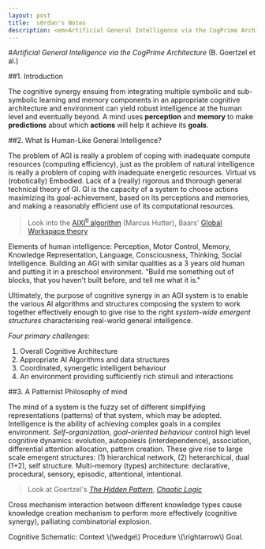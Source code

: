 ```yaml
---
layout: post
title:  s0rdan's Notes
description: <em>Artificial General Intelligence via the CogPrime Architecture</em> (B. Goertzel et al.) 
---
```


#<em>Artificial General Intelligence via the CogPrime Architecture</em> (B. Goertzel et al.) 


##1. Introduction

The cognitive synergy ensuing from integrating multiple symbolic and sub-symbolic learning and memory components in an appropriate cognitive architecture and environment can yield robust intelligence at the human level and eventually beyond.
 A mind uses **perception** and **memory** to make **predictions** about which **actions** will help it achieve its **goals**.



##2. What Is Human-Like General Intelligence?

The problem of AGI is really a problem of coping with inadequate compute resources (computing efficiency), just as the problem of natural intelligence is really a problem of coping with inadequate energetic resources. Virtual vs (robotically) Embodied. Lack of a (really) rigorous and thorough general technical theory of GI. GI is the capacity of a system to choose actions maximizing its goal-achievement, based on its perceptions and memories, and making a reasonably efficient use of its computational resources.

> Look into the [AIXI<sup>tl</sup> algorithm](http://www.hutter1.net/ai/aixigentle.pdf) (Marcus Hutter), Baars' [Global Workspace theory](http://ccrg.cs.memphis.edu/assets/papers/2004/Baars%20PBR%202004%20GW%20Theory.pdf)

Elements of human intelligence: Perception, Motor Control, Memory, Knowledge Representation, Language, Consciousness, Thinking, Social Intelligence.
Building an AGI with similar qualities as a 3 years old human and putting it in a preschool environment. "Build me something out of blocks, that you haven't built before, and tell me what it is."

Ultimately, the purpose of cognitive synergy in an AGI system is to enable the various AI algorithms and structures composing the system to work together effectively enough to give rise to the right *system-wide emergent structures* characterising real-world general intelligence.

*Four primary challenges*:

1. Overall Cognitive Architecture
2. Appropriate AI Algorithms and data structures
3. Coordinated, synergetic intelligent behaviour
4. An environment providing sufficiently rich stimuli and interactions



##3. A Patternist Philosophy of mind

The mind of a system is the fuzzy set of different simplifying representations (patterns) of that system, which may be adopted. Intelligence is the ability of achieving complex goals in a complex environment. *Self-organization*, *goal-oriented behaviour* control high level cognitive dynamics: evolution, autopoiesis (interdependence), association, differential attention allocation, pattern creation. These give rise to large scale emergent structures: (1) hierarchical network, (2) heterarchical, dual (1+2), self structure. Multi-memory (types) architecture: declarative, procedural, sensory, episodic, attentional, intentional.

> Look at Goertzel's [*The Hidden Pattern*](http://www.goertzel.org/HiddenPattern_march_4_06.pdf), [*Chaotic Logic*](http://bookzz.org/dl/2125629/a75321)

Cross mechanism interaction between different knowledge types cause knowledge creation mechanism to perform more effectively (cognitive synergy), palliating combinatorial explosion. 

Cognitive Schematic: Context \\(\wedge\\) Procedure \\(\rightarrow\\) Goal.